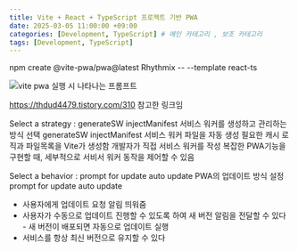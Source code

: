```yaml
---
title: Vite + React + TypeScript 프로젝트 기반 PWA
date: 2025-03-05 11:00:00 +09:00
categories: [Development, TypeScript] # 메인 카테고리 , 보조 카테고리
tags: [Development, TypeScript]
---
```


npm create @vite-pwa/pwa@latest Rhythmix -- --template react-ts

![vite pwa 실행 시 나타나는 프롬프트](../assets/img/posts/2025-03-05-Vite-PWA-Setup.png)

https://thdud4479.tistory.com/310 참고한 링크임

Select a strategy :
generateSW injectManifest 서비스 워커를 생성하고 관리하는 방식 선택
generateSW   	injectManifest
서비스 워커 파일을 자동 생성
필요한 캐시 로직과 파일목록을 Vite가 생성함 	개발자가 직접 서비스 워커를 작성
복잡한 PWA기능을 구현할 때, 세부적으로 서비서 워커 동작을 제어할 수 있음

Select a behavior :
prompt for update auto update PWA의 업데이트 방식 설정
prompt for update 	 auto update
- 사용자에게 업데이트 요청 알림 띄워줌
- 사용자가 수동으로 업데이트 진행할 수 있도록 하여 새 버전 알림을 전달할 수 있다 	- 새 버전이 배포되면 자동으로 업데이트 실행
- 서비스를 항상 최신 버전으로 유지할 수 있다